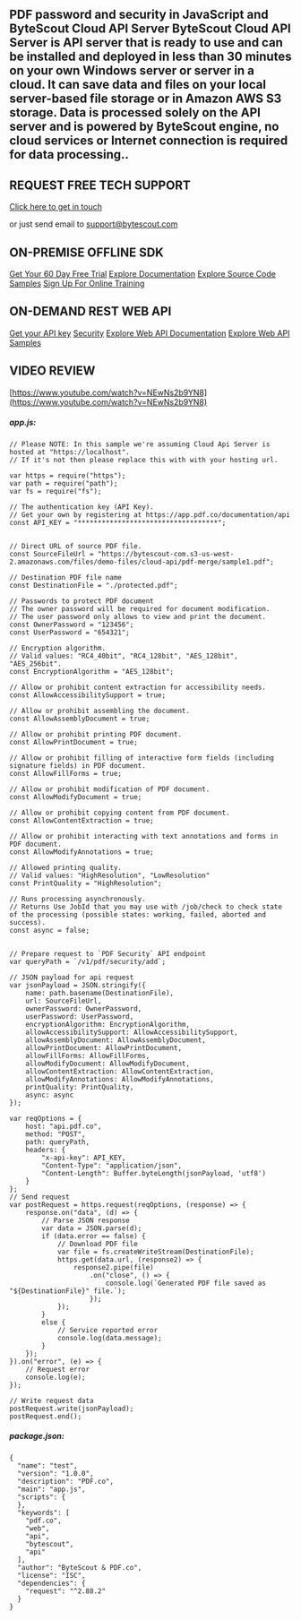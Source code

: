 ## PDF password and security in JavaScript and ByteScout Cloud API Server ByteScout Cloud API Server is API server that is ready to use and can be installed and deployed in less than 30 minutes on your own Windows server or server in a cloud. It can save data and files on your local server-based file storage or in Amazon AWS S3 storage. Data is processed solely on the API server and is powered by ByteScout engine, no cloud services or Internet connection is required for data processing..

## REQUEST FREE TECH SUPPORT

[Click here to get in touch](https://bytescout.zendesk.com/hc/en-us/requests/new?subject=ByteScout%20Cloud%20API%20Server%20Question)

or just send email to [support@bytescout.com](mailto:support@bytescout.com?subject=ByteScout%20Cloud%20API%20Server%20Question) 

## ON-PREMISE OFFLINE SDK 

[Get Your 60 Day Free Trial](https://bytescout.com/download/web-installer?utm_source=github-readme)
[Explore Documentation](https://bytescout.com/documentation/index.html?utm_source=github-readme)
[Explore Source Code Samples](https://github.com/bytescout/ByteScout-SDK-SourceCode/)
[Sign Up For Online Training](https://academy.bytescout.com/)


## ON-DEMAND REST WEB API

[Get your API key](https://app.pdf.co/signup?utm_source=github-readme)
[Security](https://pdf.co/security)
[Explore Web API Documentation](https://apidocs.pdf.co?utm_source=github-readme)
[Explore Web API Samples](https://github.com/bytescout/ByteScout-SDK-SourceCode/tree/master/PDF.co%20Web%20API)

## VIDEO REVIEW

[https://www.youtube.com/watch?v=NEwNs2b9YN8](https://www.youtube.com/watch?v=NEwNs2b9YN8)




<!-- code block begin -->

##### **app.js:**
    
```
// Please NOTE: In this sample we're assuming Cloud Api Server is hosted at "https://localhost". 
// If it's not then please replace this with with your hosting url.

var https = require("https");
var path = require("path");
var fs = require("fs");

// The authentication key (API Key).
// Get your own by registering at https://app.pdf.co/documentation/api
const API_KEY = "***********************************";


// Direct URL of source PDF file.
const SourceFileUrl = "https://bytescout-com.s3-us-west-2.amazonaws.com/files/demo-files/cloud-api/pdf-merge/sample1.pdf";

// Destination PDF file name
const DestinationFile = "./protected.pdf";

// Passwords to protect PDF document
// The owner password will be required for document modification.
// The user password only allows to view and print the document.
const OwnerPassword = "123456";
const UserPassword = "654321";

// Encryption algorithm. 
// Valid values: "RC4_40bit", "RC4_128bit", "AES_128bit", "AES_256bit".
const EncryptionAlgorithm = "AES_128bit";

// Allow or prohibit content extraction for accessibility needs.
const AllowAccessibilitySupport = true;

// Allow or prohibit assembling the document.
const AllowAssemblyDocument = true;

// Allow or prohibit printing PDF document.
const AllowPrintDocument = true;

// Allow or prohibit filling of interactive form fields (including signature fields) in PDF document.
const AllowFillForms = true;

// Allow or prohibit modification of PDF document.
const AllowModifyDocument = true;

// Allow or prohibit copying content from PDF document.
const AllowContentExtraction = true;

// Allow or prohibit interacting with text annotations and forms in PDF document.
const AllowModifyAnnotations = true;

// Allowed printing quality.
// Valid values: "HighResolution", "LowResolution"
const PrintQuality = "HighResolution";

// Runs processing asynchronously. 
// Returns Use JobId that you may use with /job/check to check state of the processing (possible states: working, failed, aborted and success).
const async = false;


// Prepare request to `PDF Security` API endpoint
var queryPath = `/v1/pdf/security/add`;

// JSON payload for api request
var jsonPayload = JSON.stringify({
    name: path.basename(DestinationFile),
    url: SourceFileUrl,
    ownerPassword: OwnerPassword,
    userPassword: UserPassword,
    encryptionAlgorithm: EncryptionAlgorithm,
    allowAccessibilitySupport: AllowAccessibilitySupport,
    allowAssemblyDocument: AllowAssemblyDocument,
    allowPrintDocument: AllowPrintDocument,
    allowFillForms: AllowFillForms,
    allowModifyDocument: AllowModifyDocument,
    allowContentExtraction: AllowContentExtraction,
    allowModifyAnnotations: AllowModifyAnnotations,
    printQuality: PrintQuality,
    async: async
});

var reqOptions = {
    host: "api.pdf.co",
    method: "POST",
    path: queryPath,
    headers: {
        "x-api-key": API_KEY,
        "Content-Type": "application/json",
        "Content-Length": Buffer.byteLength(jsonPayload, 'utf8')
    }
};
// Send request
var postRequest = https.request(reqOptions, (response) => {
    response.on("data", (d) => {
        // Parse JSON response
        var data = JSON.parse(d);
        if (data.error == false) {
            // Download PDF file
            var file = fs.createWriteStream(DestinationFile);
            https.get(data.url, (response2) => {
                response2.pipe(file)
                    .on("close", () => {
                        console.log(`Generated PDF file saved as "${DestinationFile}" file.`);
                    });
            });
        }
        else {
            // Service reported error
            console.log(data.message);
        }
    });
}).on("error", (e) => {
    // Request error
    console.log(e);
});

// Write request data
postRequest.write(jsonPayload);
postRequest.end();
```

<!-- code block end -->    

<!-- code block begin -->

##### **package.json:**
    
```
{
  "name": "test",
  "version": "1.0.0",
  "description": "PDF.co",
  "main": "app.js",
  "scripts": {
  },
  "keywords": [
    "pdf.co",
    "web",
    "api",
    "bytescout",
    "api"
  ],
  "author": "ByteScout & PDF.co",
  "license": "ISC",
  "dependencies": {
    "request": "^2.88.2"
  }
}

```

<!-- code block end -->